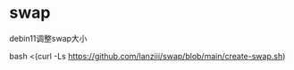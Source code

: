 # swap
debin11调整swap大小



bash <(curl -Ls https://github.com/lanziii/swap/blob/main/create-swap.sh)
